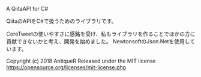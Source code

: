 A QiitaAPI for C#

QiitaのAPIをC#で扱うためのライブラリです。

CoreTweetの使いやすさに感銘を受け、私もライブラリを作ることでほかの方に貢献できないかと考え、開発を始めました。
NewtonsoftのJson.Netを使用しています。


Copyright (c) 2018 AntiqueR
Released under the MIT license
https://opensource.org/licenses/mit-license.php
